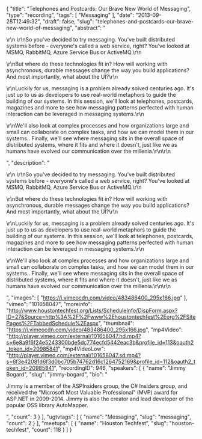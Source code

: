{
  "title": "Telephones and Postcards: Our Brave New World of Messaging",
  "type": "recording",
  "tags": [
    "Messaging"
  ],
  "date": "2013-09-28T12:49:32",
  "draft": false,
  "slug": "telephones-and-postcards-our-brave-new-world-of-messaging",
  "abstract": "<p>\r\n    \r\nSo you've decided to try messaging. You've built distributed systems before - everyone's called a web service, right? You've looked at MSMQ, RabbitMQ, Azure Service Bus or ActiveMQ.\r\n  </p><p>\r\nBut where do these technologies fit in? How will working with asynchronous, durable messages change the way you build applications? And most importantly, what about the UI?\r\n  </p><p>\r\nLuckily for us, messaging is a problem already solved centuries ago. It's just up to us as developers to use real-world metaphors to guide the building of our systems. In this session, we'll look at telephones, postcards, magazines and more to see how messaging patterns perfected with human interaction can be leveraged in messaging systems.\r\n  </p><p>\r\nWe'll also look at complex processes and how organizations large and small can collaborate on complex tasks, and how we can model them in our systems.. Finally, we'll see where messaging sits in the overall space of distributed systems, where it fits and where it doesn't, just like we as humans have evolved our communication over the millenia.\r\n\r\n</p>",
  "description": "<p>\r\n    \r\nSo you've decided to try messaging. You've built distributed systems before - everyone's called a web service, right? You've looked at MSMQ, RabbitMQ, Azure Service Bus or ActiveMQ.\r\n  </p><p>\r\nBut where do these technologies fit in? How will working with asynchronous, durable messages change the way you build applications? And most importantly, what about the UI?\r\n  </p><p>\r\nLuckily for us, messaging is a problem already solved centuries ago. It's just up to us as developers to use real-world metaphors to guide the building of our systems. In this session, we'll look at telephones, postcards, magazines and more to see how messaging patterns perfected with human interaction can be leveraged in messaging systems.\r\n  </p><p>\r\nWe'll also look at complex processes and how organizations large and small can collaborate on complex tasks, and how we can model them in our systems.. Finally, we'll see where messaging sits in the overall space of distributed systems, where it fits and where it doesn't, just like we as humans have evolved our communication over the millenia.\r\n\r\n</p>",
  "images": [
    "https://i.vimeocdn.com/video/483486400_295x166.jpg"
  ],
  "vimeo": "101658047",
  "moreinfo": "http://www.houstontechfest.org/Lists/ScheduleInfo/DispForm.aspx?ID=27&Source=http%3A%2F%2Fwww%2Ehoustontechfest%2Eorg%2FSitePages%2FTabbedSchedule%2Easpx",
  "thumbnail": "https://i.vimeocdn.com/video/483486400_295x166.jpg",
  "mp4Video": "http://player.vimeo.com/external/101658047.hd.mp4?s=6e8a9f6f24e5243300bde5dc774ecfd5442eac3b&profile_id=113&oauth2_token_id=20985841",
  "mp4VideoLow": "http://player.vimeo.com/external/101658047.sd.mp4?s=6f3e42081d6f3d0bc705b74762d16c1264752169&profile_id=112&oauth2_token_id=20985841",
  "recordingID": 946,
  "speakers": [
    {
      "name": "Jimmy Bogard",
      "slug": "jimmy-bogard",
      "bio": "<p>Jimmy is a member of the ASPInsiders group, the C# Insiders group, and received the “Microsoft Most Valuable Professional” (MVP) award for ASP.NET in 2009-2014. Jimmy is also the creator and lead developer of the popular OSS library AutoMapper.</p>",
      "count": 3
    }
  ],
  "ugtvtags": [
    {
      "name": "Messaging",
      "slug": "messaging",
      "count": 2
    }
  ],
  "meetups": [
    {
      "name": "Houston Techfest",
      "slug": "houston-techfest",
      "count": 118
    }
  ]
}